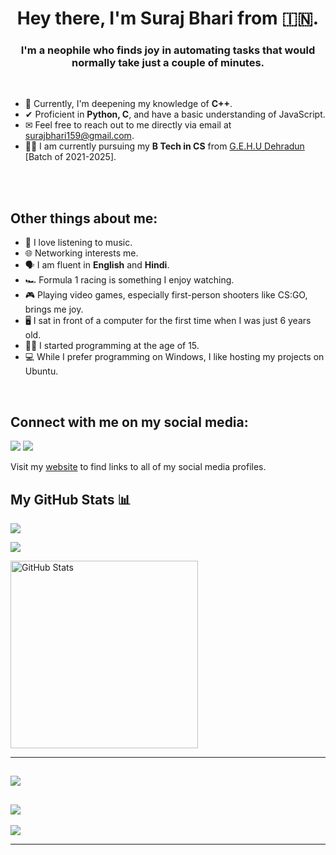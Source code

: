<h1 align="center">Hey there, I'm Suraj Bhari from 🇮🇳.</h1>
<h3 align="center">I'm a neophile who finds joy in automating tasks that would normally take just a couple of minutes.</h3>
<br>

- 🌱 Currently, I'm deepening my knowledge of **C++**.
- ✔ Proficient in **Python, C**, and have a basic understanding of JavaScript.
- ✉ Feel free to reach out to me directly via email at <a href="mailto:surajbhari159@gmail.com">surajbhari159@gmail.com</a>.
- 👨‍🎓 I am currently pursuing my **B Tech in CS** from <a href="http://gehu.ac.in/">G.E.H.U Dehradun</a> [Batch of 2021-2025].
<br>
<br>

<h2>Other things about me:</h2>

- 🎵 I love listening to music.
- 🌐 Networking interests me.
- 🗣 I am fluent in **English** and **Hindi**.
- 🏎 Formula 1 racing is something I enjoy watching.
- 🎮 Playing video games, especially first-person shooters like CS:GO, brings me joy.
- 🖥 I sat in front of a computer for the first time when I was just 6 years old.
- 🏃‍♂️ I started programming at the age of 15.
- 💻 While I prefer programming on Windows, I like hosting my projects on Ubuntu.


<br>
<h2 align="left">Connect with me on my social media:</h3>
<p align="left">
  
![](https://dcbadge.vercel.app/api/shield/408994955147870208)
![](https://dcbadge.vercel.app/api/server/2XVBWK99Vy)



Visit my <a href="https://surajbhari.info">website</a> to find links to all of my social media profiles.

</p>

<h2>My GitHub Stats 📊</h2>

![](http://github-profile-summary-cards.vercel.app/api/cards/profile-details?username=surajbhari&theme=radical)  

![](http://github-profile-summary-cards.vercel.app/api/cards/productive-time?username=surajbhari&theme=radical&utcOffset=5.30)

<img src="https://github-readme-stats.vercel.app/api?username=SurajBhari&count_private=true&show_icons=true&theme=radical" alt="GitHub Stats" width="300"/> 

---
![](https://github-readme-stats.vercel.app/api/top-langs/?username=surajbhari&theme=radical&hide_border=false&include_all_commits=true&count_private=true&layout=compact&hide=julia)
---
![](https://github-profile-trophy.vercel.app/?username=surajbhari&row=2&column=3&theme=radical)
---
[![](https://visitcount.itsvg.in/api?id=surajbhari&icon=4&color=5)](https://visitcount.itsvg.in)

---

